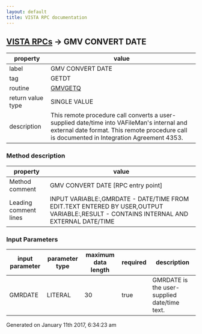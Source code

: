 ```yaml
---
layout: default
title: VISTA RPC documentation
---
```




## [VISTA RPCs](TableOfContent.md) &#8594; GMV CONVERT DATE 

 property | value 
--- | --- 
 label | GMV CONVERT DATE
 tag | GETDT
 routine | [GMVGETQ](http://code.osehra.org/dox/Routine_GMVGETQ_source.html)
 return value type | SINGLE VALUE
 description | This remote procedure call converts a user-supplied date/time into VAFileMan's internal and external date format. This remote procedure call is documented in Integration Agreement 4353.


### Method description

 property | value 
--- | --- 
 Method comment | GMV CONVERT DATE [RPC entry point]
 Leading comment lines | INPUT VARIABLE:,GMRDATE - DATE/TIME FROM EDIT.TEXT ENTERED BY USER,OUTPUT VARIABLE:,RESULT - CONTAINS INTERNAL AND EXTERNAL DATE/TIME

### Input Parameters

| input parameter | parameter type | maximum data length | required | description | 
| --- | --- | --- | --- | --- | 
| GMRDATE | LITERAL | 30 | true | GMRDATE is the user-supplied date/time text. | 




Generated on January 11th 2017, 6:34:23 am
